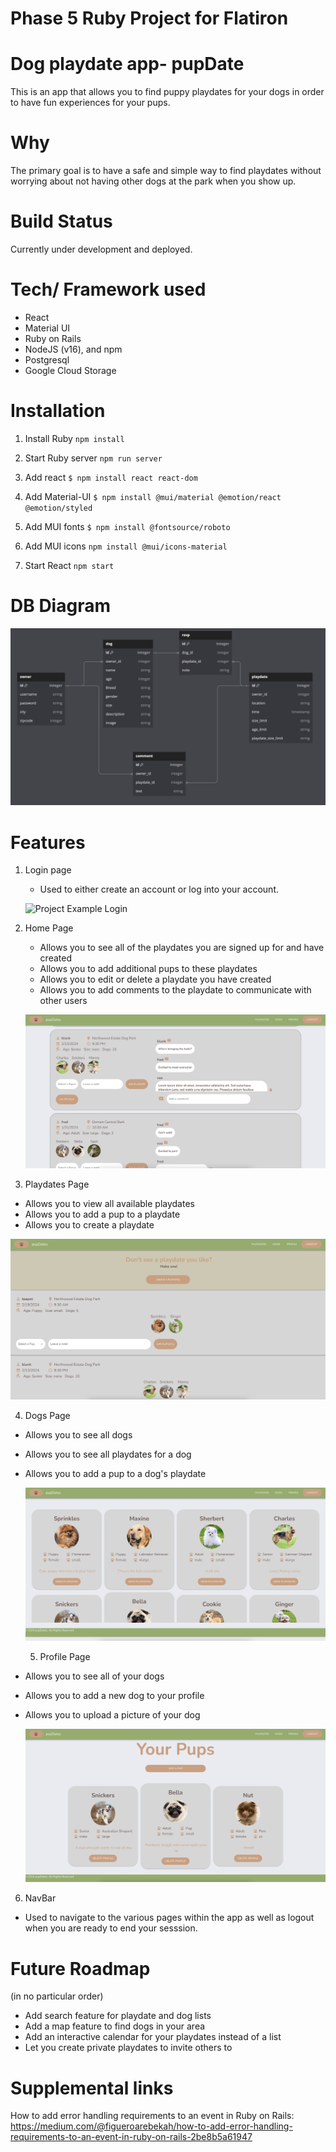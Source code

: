 # Phase 5 Ruby Project for Flatiron

# Dog playdate app- pupDate

This is an app that allows you to find puppy playdates for your dogs in order to have fun experiences for your pups.

# Why

The primary goal is to have a safe and simple way to find playdates without worrying about not having other dogs at the park when you show up.

# Build Status

Currently under development and deployed.

# Tech/ Framework used

- React
- Material UI
- Ruby on Rails
- NodeJS (v16), and npm
- Postgresql
- Google Cloud Storage

# Installation

1. Install Ruby `npm install`

2. Start Ruby server `npm run server`

3. Add react `$ npm install react react-dom`

4. Add Material-UI `$ npm install @mui/material @emotion/react @emotion/styled`

5. Add MUI fonts `$ npm install @fontsource/roboto`

6. Add MUI icons `npm install @mui/icons-material`

7. Start React `npm start`

# DB Diagram

![Project DB Diagram](/client/public/dbDiagram.png)

# Features

1. Login page

   - Used to either create an account or log into your account.

   ![Project Example Login](/client/public/phase5Login.png)

2. Home Page

   - Allows you to see all of the playdates you are signed up for and have created
   - Allows you to add additional pups to these playdates
   - Allows you to edit or delete a playdate you have created
   - Allows you to add comments to the playdate to communicate with other users

   ![Project Example Search](/client/public/phase5Home.png)

3. Playdates Page

- Allows you to view all available playdates
- Allows you to add a pup to a playdate
- Allows you to create a playdate

![Project Example Library](/client/public/phase5Playdates.png)

4. Dogs Page

- Allows you to see all dogs
- Allows you to see all playdates for a dog
- Allows you to add a pup to a dog's playdate

  ![Project Example Stats](/client/public/phase5Dogs.png)

  5. Profile Page

- Allows you to see all of your dogs
- Allows you to add a new dog to your profile
- Allows you to upload a picture of your dog

  ![Project Example Stats](/client/public/phase5Profile.png)

6. NavBar

- Used to navigate to the various pages within the app as well as logout when you are ready to end your sesssion.

# Future Roadmap

(in no particular order)

- Add search feature for playdate and dog lists
- Add a map feature to find dogs in your area
- Add an interactive calendar for your playdates instead of a list
- Let you create private playdates to invite others to

# Supplemental links

How to add error handling requirements to an event in Ruby on Rails:
https://medium.com/@figueroarebekah/how-to-add-error-handling-requirements-to-an-event-in-ruby-on-rails-2be8b5a61947
